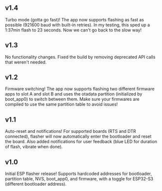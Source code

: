 ## v1.4

Turbo mode (gotta go fast)! The app now supports flashing as fast as possible (921600 baud with built-in retries). In my testing, this sped up a 1:37min flash to 23 seconds. Now we can't go back to the slow way!


## v1.3

No functionality changes. Fixed the build by removing deprecated API calls that weren't needed.


## v1.2

Firmware switching! The app now supports flashing two different firmware apps to slot A and slot B and uses the otadata partition (initialized by boot_app0) to switch between them. Make sure your firmwares are compiled to use the same partition table to avoid issues!


## v1.1

Auto-reset and notifications! For supported boards (RTS and DTR connected), flasher will now automatically enter the bootloader and reset the board. Also added notifications for user feedback (blue LED for duration of flash, vibrate when done).


## v1.0

Initial ESP flasher release! Supports hardcoded addresses for bootloader, partition table, NVS, boot_app0, and firmware, with a toggle for ESP32-S3 (different bootloader address).
